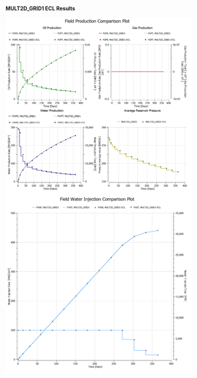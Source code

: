 #### MULT2D_GRID1 ECL Results

![](ECL/MULT2D_GRID1-Field_Production_Comparison_Plot.png)
![](ECL/MULT2D_GRID1-Field_Water_Injection_Comparison_Plot.png)
